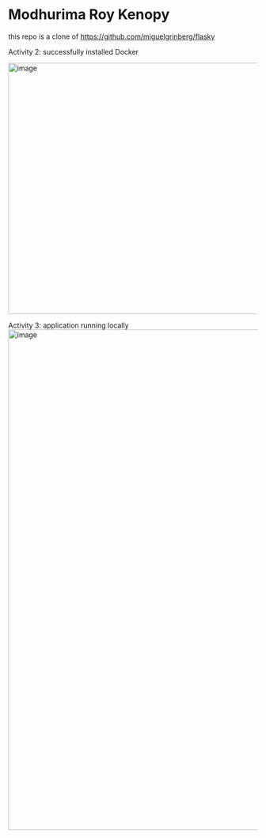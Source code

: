 Modhurima Roy Kenopy
======
this repo is a clone of https://github.com/miguelgrinberg/flasky 

Activity 2: successfully installed Docker

<img width="508" alt="image" src="https://github.com/modhurimaroy/ECE444-F2023-Lab1/assets/65404767/e44f87c1-4c63-45f0-b71b-00e64bb26481">

Activity 3: application running locally
<img width="1012" alt="image" src="https://github.com/modhurimaroy/ECE444-F2023-Lab1/assets/65404767/f36e87ce-6de9-4239-ab16-eb3dc7ba0f1e">
